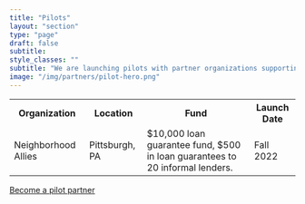 ```yaml
---
title: "Pilots"
layout: "section"
type: "page"
draft: false
subtitle: 
style_classes: ""
subtitle: "We are launching pilots with partner organizations supporting community finance in their neighborhoods"
image: "/img/partners/pilot-hero.png"
---
```




<table class="table is-hoverable is-fullwidth is-bordered">
    <tr>
        <th>Organization</th>
        <th>Location</th>
        <th>Fund</th>
        <th>Launch Date</th>
    </tr>
    <tr>
        <td>
            Neighborhood Allies
        </td>
        <td>
            Pittsburgh, PA
        </td>
        <td>
            $10,000 loan guarantee fund, $500 in loan guarantees to 20 informal lenders.
        </td>
        <td>
            Fall 2022
        </td>
    </tr>
</table>

<div class="section has-text-centered">
    <a href="/partner" class="button is-rounded has-background-color-primary has-text-white">
        Become a pilot partner
    </a>
</div>



